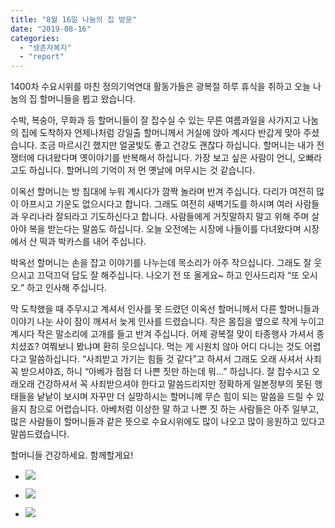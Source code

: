 ```yaml
---
title: "8월 16일 나눔의 집 방문"
date: "2019-08-16"
categories: 
  - "생존자복지"
  - "report"
---
```


1400차 수요시위를 마친 정의기억연대 활동가들은 광복절 하루 휴식을 취하고 오늘 나눔의 집 할머니들을 뵙고 왔습니다.

수박, 복숭아, 무화과 등 할머니들이 잘 잡수실 수 있는 무른 여름과일을 사가지고 나눔의 집에 도착하자 언제나처럼 강일출 할머니께서 거실에 앉아 계시다 반갑게 맞아 주셨습니다. 조금 마르시긴 했지만 얼굴빛도 좋고 건강도 괜찮다 하십니다. 할머니는 내가 전쟁터에 다녀왔다며 옛이야기를 반복해서 하십니다. 가장 보고 싶은 사람이 언니, 오빠라고도 하십니다. 할머니의 기억이 저 먼 옛날에 머무시는 것 같습니다.

이옥선 할머니는 방 침대에 누워 계시다가 깜짝 놀라며 반겨 주십니다. 다리가 여전히 많이 아프시고 기운도 없으시다고 합니다. 그래도 여전히 새벽기도를 하시며 여러 사람들과 우리나라 잘되라고 기도하신다고 합니다. 사람들에게 거짓말하지 말고 위해 주며 살아야 복을 받는다는 말씀도 하십니다. 오늘 오전에는 시장에 나들이를 다녀왔다며 시장에서 산 떡과 박카스를 내어 주십니다.

박옥선 할머니는 손을 잡고 이야기를 나누는데 목소리가 아주 작으십니다. 그래도 잘 웃으시고 끄덕끄덕 답도 잘 해주십니다. 나오기 전 또 올게요~ 하고 인사드리자 “또 오시오.” 하고 인사해 주십니다.

막 도착했을 때 주무시고 계셔서 인사를 못 드렸던 이옥선 할머니께서 다른 할머니들과 이야기 나눈 사이 잠이 깨셔서 늦게 인사를 드렸습니다. 작은 몸집을 옆으로 작게 누이고 계시다 작은 말소리에 고개를 들고 반겨 주십니다. 어제 광복절 맞이 타종행사 가셔서 종 치셨죠? 여쭤보니 봤냐며 환히 웃으십니다. 먹는 게 시원치 않아 어디 다니는 것도 어렵다고 말씀하십니다. “사죄받고 가기는 힘들 것 같다”고 하셔서 그래도 오래 사셔서 사죄 꼭 받으셔야죠, 하니 “아베가 점점 더 나쁜 짓만 하는데 뭐...” 하십니다. 잘 잡수시고 오래오래 건강하셔서 꼭 사죄받으셔야 한다고 말씀드리지만 정확하게 일본정부의 못된 행태들을 낱낱이 보시며 자꾸만 더 실망하시는 할머니께 무슨 힘이 되는 말씀을 드릴 수 있을지 참으로 어렵습니다. 아베처럼 이상한 말 하고 나쁜 짓 하는 사람들은 아주 일부고, 많은 사람들이 할머니들과 같은 뜻으로 수요시위에도 많이 나오고 많이 응원하고 있다고 말씀드렸습니다.

할머니들 건강하세요. 함께할게요!

- ![](https://womenandwar.net/kr/wp-content/uploads/2019/08/photo_2019-08-16_19-23-08-768x1024.jpg)
    
- ![](https://womenandwar.net/kr/wp-content/uploads/2019/08/photo_2019-08-16_19-25-45-1024x768.jpg)
    
- ![](https://womenandwar.net/kr/wp-content/uploads/2019/08/photo_2019-08-16_19-30-14-1024x999.jpg)
